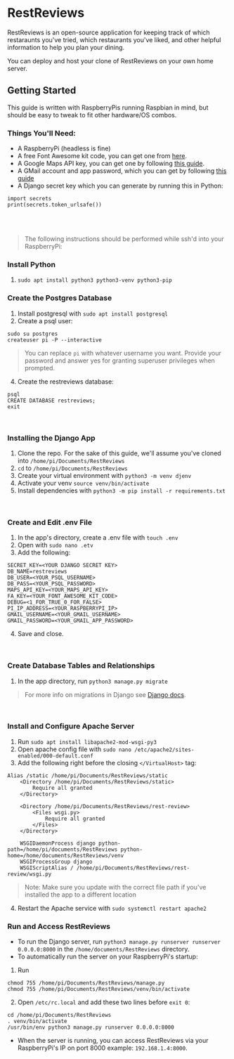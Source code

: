 # RestReviews

RestReviews is an open-source application for keeping track of which restaraunts you've tried, which restaurants you've liked, and other helpful information to help you plan your dining. 

You can deploy and host your clone of RestReviews on your own home server. 

## Getting Started
This guide is written with RaspberryPis running Raspbian in mind, but should be easy to tweak to fit other hardware/OS combos. 

### Things You'll Need:
* A RaspberryPi (headless is fine)
* A free Font Awesome kit code, you can get one from [here](https://fontawesome.com/start).
* A Google Maps API key, you can get one by following [this guide](https://developers.google.com/maps/documentation/javascript/get-api-key).
* A GMail account and app password, which you can get by following [this guide](https://support.google.com/accounts/answer/185833?hl=en)
* A Django secret key which you can generate by running this in Python:
```
import secrets
print(secrets.token_urlsafe())
```

<br>
<br>

>The following instructions should be performed while ssh'd into your RaspberryPi:


### Install Python
1. `sudo apt install python3 python3-venv python3-pip`

### Create the Postgres Database
1. Install postgresql with `sudo apt install postgresql`
2. Create a psql user:
```
sudo su postgres
createuser pi -P --interactive
```
>You can replace `pi` with whatever username you want. Provide your password and answer yes for granting superuser privileges when prompted.
4. Create the restreviews database:
```
psql
CREATE DATABASE restreviews;
exit
```

<br>

### Installing the Django App
1. Clone the repo. For the sake of this guide, we'll assume you've cloned into  `/home/pi/Documents/RestReviews`
2. `cd` to `/home/pi/Documents/RestReviews`
3. Create your virtual environment with `python3 -m venv djenv`
4. Activate your venv `source venv/bin/activate`
5. Install dependencies with `python3 -m pip install -r requirements.txt`

<br>

### Create and Edit .env  File
1. In the app's directory, create a .env file with `touch .env`
2. Open with `sudo nano .etv`
3. Add the following:
```
SECRET_KEY=<YOUR DJANGO SECRET KEY>
DB_NAME=restreviews
DB_USER=<YOUR_PSQL_USERNAME>
DB_PASS=<YOUR_PSQL_PASSWORD>
MAPS_API_KEY=<YOUR_MAPS_API_KEY>
FA_KEY=<YOUR_FONT_AWESOME_KIT_CODE>
DEBUG=<1_FOR_TRUE_0_FOR_FALSE>
PI_IP_ADDRESS=<YOUR_RASPBERRYPI_IP>
GMAIL_USERNAME=<YOUR_GMAIL_USERNAME>
GMAIL_PASSWORD=<YOUR_GMAIL_APP_PASSWORD>
```
4. Save and close.

<br>

### Create Database Tables and Relationships
1. In the app directory, run `python3 manage.py migrate`
>For more info on migrations in Django see [Django docs](https://docs.djangoproject.com/en/4.1/topics/migrations/).

<br>

### Install and Configure Apache Server
1. Run `sudo apt install libapache2-mod-wsgi-py3`
2. Open apache config file with `sudo nano /etc/apache2/sites-enabled/000-default.conf`
3. Add the following right before the closing `</VirtualHost>` tag:
```
Alias /static /home/pi/Documents/RestReviews/static
    <Directory /home/pi/Documents/RestReviews/static>
        Require all granted
    </Directory>

    <Directory /home/pi/Documents/RestReviews/rest-review>
        <Files wsgi.py>
            Require all granted
        </Files>
    </Directory>

    WSGIDaemonProcess django python-path=/home/pi/documents/RestReviews python-home=/home/documents/RestReviews/venv
    WSGIProcessGroup django
    WSGIScriptAlias / /home/pi/Documents/RestReviews/rest-review/wsgi.py
```

>Note: Make sure you update with the correct file path if you've installed the app to a different location

4. Restart the Apache service with `sudo systemctl restart apache2`


### Run and Access RestReviews
* To run the Django server, run `python3 manage.py runserver runserver 0.0.0.0:8000` in the `/home/documents/RestReviews` directory.
* To automatically run the server on your RaspberryPi's startup:
1. Run 
```
chmod 755 /home/pi/Documents/RestReviews/manage.py
chmod 755 /home/pi/Documents/RestReviews/venv/bin/activate
```
2. Open `/etc/rc.local` and add these two lines before `exit 0`: 
```
cd /home/pi/Documents/RestReviews
. venv/bin/activate
/usr/bin/env python3 manage.py runserver 0.0.0.0:8000
```
* When the server is running, you can access RestReviews via your RaspberryPi's IP on port 8000 example: `192.168.1.4:8000`.


